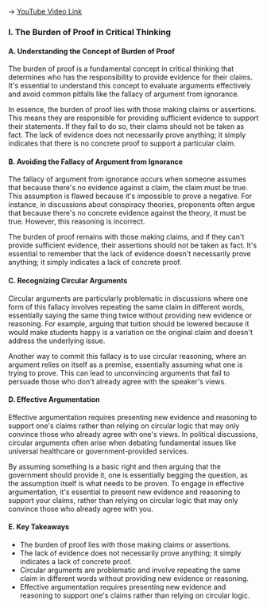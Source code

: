 -> [YouTube Video Link](https://www.youtube.com/watch?v=BGkhm0aAPuY&list=PLE2A771BBA7773B62&index=21&pp=iAQB)

### I. The Burden of Proof in Critical Thinking
#### A. Understanding the Concept of Burden of Proof

The burden of proof is a fundamental concept in critical thinking that determines who has the responsibility to provide evidence for their claims. It's essential to understand this concept to evaluate arguments effectively and avoid common pitfalls like the fallacy of argument from ignorance.

In essence, the burden of proof lies with those making claims or assertions. This means they are responsible for providing sufficient evidence to support their statements. If they fail to do so, their claims should not be taken as fact. The lack of evidence does not necessarily prove anything; it simply indicates that there is no concrete proof to support a particular claim.

#### B. Avoiding the Fallacy of Argument from Ignorance

The fallacy of argument from ignorance occurs when someone assumes that because there's no evidence against a claim, the claim must be true. This assumption is flawed because it's impossible to prove a negative. For instance, in discussions about conspiracy theories, proponents often argue that because there's no concrete evidence against the theory, it must be true. However, this reasoning is incorrect.

The burden of proof remains with those making claims, and if they can't provide sufficient evidence, their assertions should not be taken as fact. It's essential to remember that the lack of evidence doesn't necessarily prove anything; it simply indicates a lack of concrete proof.

#### C. Recognizing Circular Arguments

Circular arguments are particularly problematic in discussions where one form of this fallacy involves repeating the same claim in different words, essentially saying the same thing twice without providing new evidence or reasoning. For example, arguing that tuition should be lowered because it would make students happy is a variation on the original claim and doesn't address the underlying issue.

Another way to commit this fallacy is to use circular reasoning, where an argument relies on itself as a premise, essentially assuming what one is trying to prove. This can lead to unconvincing arguments that fail to persuade those who don't already agree with the speaker's views.

#### D. Effective Argumentation

Effective argumentation requires presenting new evidence and reasoning to support one's claims rather than relying on circular logic that may only convince those who already agree with one's views. In political discussions, circular arguments often arise when debating fundamental issues like universal healthcare or government-provided services.

By assuming something is a basic right and then arguing that the government should provide it, one is essentially begging the question, as the assumption itself is what needs to be proven. To engage in effective argumentation, it's essential to present new evidence and reasoning to support your claims, rather than relying on circular logic that may only convince those who already agree with you.

#### E. Key Takeaways

- The burden of proof lies with those making claims or assertions.
- The lack of evidence does not necessarily prove anything; it simply indicates a lack of concrete proof.
- Circular arguments are problematic and involve repeating the same claim in different words without providing new evidence or reasoning.
- Effective argumentation requires presenting new evidence and reasoning to support one's claims rather than relying on circular logic.